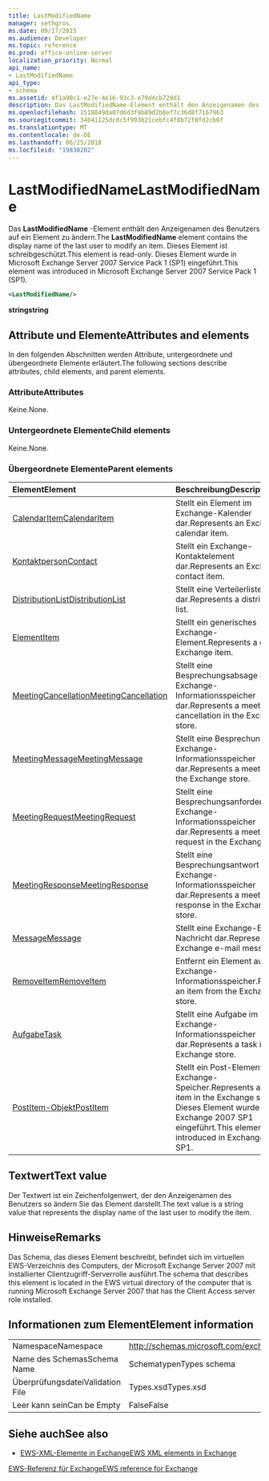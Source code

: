 ```yaml
---
title: LastModifiedName
manager: sethgros
ms.date: 09/17/2015
ms.audience: Developer
ms.topic: reference
ms.prod: office-online-server
localization_priority: Normal
api_name:
- LastModifiedName
api_type:
- schema
ms.assetid: 4f1a90c1-e27e-4e16-93c3-e79d4cb720d1
description: Das LastModifiedName-Element enthält den Anzeigenamen des Benutzers auf ein Element zu ändern. Dieses Element ist schreibgeschützt. Dieses Element wurde in Microsoft Exchange Server 2007 Service Pack 1 (SP1) eingeführt.
ms.openlocfilehash: 1518849da07d6d3f9b89d2b8ef7c36d8f7167963
ms.sourcegitcommit: 34041125dc8c5f993b21cebfc4f8b72f0fd2cb6f
ms.translationtype: MT
ms.contentlocale: de-DE
ms.lasthandoff: 06/25/2018
ms.locfileid: "19830202"
---
```

# <a name="lastmodifiedname"></a><span data-ttu-id="82439-105">LastModifiedName</span><span class="sxs-lookup"><span data-stu-id="82439-105">LastModifiedName</span></span>

<span data-ttu-id="82439-106">Das **LastModifiedName** -Element enthält den Anzeigenamen des Benutzers auf ein Element zu ändern.</span><span class="sxs-lookup"><span data-stu-id="82439-106">The **LastModifiedName** element contains the display name of the last user to modify an item.</span></span> <span data-ttu-id="82439-107">Dieses Element ist schreibgeschützt.</span><span class="sxs-lookup"><span data-stu-id="82439-107">This element is read-only.</span></span> <span data-ttu-id="82439-108">Dieses Element wurde in Microsoft Exchange Server 2007 Service Pack 1 (SP1) eingeführt.</span><span class="sxs-lookup"><span data-stu-id="82439-108">This element was introduced in Microsoft Exchange Server 2007 Service Pack 1 (SP1).</span></span> 
  
```xml
<LastModifiedName/>
```

 <span data-ttu-id="82439-109">**string**</span><span class="sxs-lookup"><span data-stu-id="82439-109">**string**</span></span>
## <a name="attributes-and-elements"></a><span data-ttu-id="82439-110">Attribute und Elemente</span><span class="sxs-lookup"><span data-stu-id="82439-110">Attributes and elements</span></span>

<span data-ttu-id="82439-111">In den folgenden Abschnitten werden Attribute, untergeordnete und übergeordnete Elemente erläutert.</span><span class="sxs-lookup"><span data-stu-id="82439-111">The following sections describe attributes, child elements, and parent elements.</span></span>
  
### <a name="attributes"></a><span data-ttu-id="82439-112">Attribute</span><span class="sxs-lookup"><span data-stu-id="82439-112">Attributes</span></span>

<span data-ttu-id="82439-113">Keine.</span><span class="sxs-lookup"><span data-stu-id="82439-113">None.</span></span>
  
### <a name="child-elements"></a><span data-ttu-id="82439-114">Untergeordnete Elemente</span><span class="sxs-lookup"><span data-stu-id="82439-114">Child elements</span></span>

<span data-ttu-id="82439-115">Keine.</span><span class="sxs-lookup"><span data-stu-id="82439-115">None.</span></span>
  
### <a name="parent-elements"></a><span data-ttu-id="82439-116">Übergeordnete Elemente</span><span class="sxs-lookup"><span data-stu-id="82439-116">Parent elements</span></span>

|<span data-ttu-id="82439-117">**Element**</span><span class="sxs-lookup"><span data-stu-id="82439-117">**Element**</span></span>|<span data-ttu-id="82439-118">**Beschreibung**</span><span class="sxs-lookup"><span data-stu-id="82439-118">**Description**</span></span>|
|:-----|:-----|
|[<span data-ttu-id="82439-119">CalendarItem</span><span class="sxs-lookup"><span data-stu-id="82439-119">CalendarItem</span></span>](calendaritem.md) <br/> |<span data-ttu-id="82439-120">Stellt ein Element im Exchange-Kalender dar.</span><span class="sxs-lookup"><span data-stu-id="82439-120">Represents an Exchange calendar item.</span></span>  <br/> |
|[<span data-ttu-id="82439-121">Kontaktperson</span><span class="sxs-lookup"><span data-stu-id="82439-121">Contact</span></span>](contact.md) <br/> |<span data-ttu-id="82439-122">Stellt ein Exchange-Kontaktelement dar.</span><span class="sxs-lookup"><span data-stu-id="82439-122">Represents an Exchange contact item.</span></span>  <br/> |
|[<span data-ttu-id="82439-123">DistributionList</span><span class="sxs-lookup"><span data-stu-id="82439-123">DistributionList</span></span>](distributionlist.md) <br/> |<span data-ttu-id="82439-124">Stellt eine Verteilerliste dar.</span><span class="sxs-lookup"><span data-stu-id="82439-124">Represents a distribution list.</span></span>  <br/> |
|[<span data-ttu-id="82439-125">Element</span><span class="sxs-lookup"><span data-stu-id="82439-125">Item</span></span>](item.md) <br/> |<span data-ttu-id="82439-126">Stellt ein generisches Exchange-Element.</span><span class="sxs-lookup"><span data-stu-id="82439-126">Represents a generic Exchange item.</span></span>  <br/> |
|[<span data-ttu-id="82439-127">MeetingCancellation</span><span class="sxs-lookup"><span data-stu-id="82439-127">MeetingCancellation</span></span>](meetingcancellation.md) <br/> |<span data-ttu-id="82439-128">Stellt eine Besprechungsabsage im Exchange-Informationsspeicher dar.</span><span class="sxs-lookup"><span data-stu-id="82439-128">Represents a meeting cancellation in the Exchange store.</span></span>  <br/> |
|[<span data-ttu-id="82439-129">MeetingMessage</span><span class="sxs-lookup"><span data-stu-id="82439-129">MeetingMessage</span></span>](meetingmessage.md) <br/> |<span data-ttu-id="82439-130">Stellt eine Besprechung im Exchange-Informationsspeicher dar.</span><span class="sxs-lookup"><span data-stu-id="82439-130">Represents a meeting in the Exchange store.</span></span>  <br/> |
|[<span data-ttu-id="82439-131">MeetingRequest</span><span class="sxs-lookup"><span data-stu-id="82439-131">MeetingRequest</span></span>](meetingrequest.md) <br/> |<span data-ttu-id="82439-132">Stellt eine Besprechungsanforderung im Exchange-Informationsspeicher dar.</span><span class="sxs-lookup"><span data-stu-id="82439-132">Represents a meeting request in the Exchange store.</span></span>  <br/> |
|[<span data-ttu-id="82439-133">MeetingResponse</span><span class="sxs-lookup"><span data-stu-id="82439-133">MeetingResponse</span></span>](meetingresponse.md) <br/> |<span data-ttu-id="82439-134">Stellt eine Besprechungsantwort im Exchange-Informationsspeicher dar.</span><span class="sxs-lookup"><span data-stu-id="82439-134">Represents a meeting response in the Exchange store.</span></span>  <br/> |
|[<span data-ttu-id="82439-135">Message</span><span class="sxs-lookup"><span data-stu-id="82439-135">Message</span></span>](message-ex15websvcsotherref.md) <br/> |<span data-ttu-id="82439-136">Stellt eine Exchange-E-Mail-Nachricht dar.</span><span class="sxs-lookup"><span data-stu-id="82439-136">Represents an Exchange e-mail message.</span></span>  <br/> |
|[<span data-ttu-id="82439-137">RemoveItem</span><span class="sxs-lookup"><span data-stu-id="82439-137">RemoveItem</span></span>](removeitem.md) <br/> |<span data-ttu-id="82439-138">Entfernt ein Element aus dem Exchange-Informationsspeicher.</span><span class="sxs-lookup"><span data-stu-id="82439-138">Removes an item from the Exchange store.</span></span>  <br/> |
|[<span data-ttu-id="82439-139">Aufgabe</span><span class="sxs-lookup"><span data-stu-id="82439-139">Task</span></span>](task.md) <br/> |<span data-ttu-id="82439-140">Stellt eine Aufgabe im Exchange-Informationsspeicher dar.</span><span class="sxs-lookup"><span data-stu-id="82439-140">Represents a task in the Exchange store.</span></span>  <br/> |
|[<span data-ttu-id="82439-141">PostItem-Objekt</span><span class="sxs-lookup"><span data-stu-id="82439-141">PostItem</span></span>](postitem.md) <br/> |<span data-ttu-id="82439-142">Stellt ein Post-Element im Exchange-Speicher.</span><span class="sxs-lookup"><span data-stu-id="82439-142">Represents a post item in the Exchange store.</span></span> <span data-ttu-id="82439-143">Dieses Element wurde in Exchange 2007 SP1 eingeführt.</span><span class="sxs-lookup"><span data-stu-id="82439-143">This element was introduced in Exchange 2007 SP1.</span></span>  <br/> |
   
## <a name="text-value"></a><span data-ttu-id="82439-144">Textwert</span><span class="sxs-lookup"><span data-stu-id="82439-144">Text value</span></span>

<span data-ttu-id="82439-145">Der Textwert ist ein Zeichenfolgenwert, der den Anzeigenamen des Benutzers so ändern Sie das Element darstellt.</span><span class="sxs-lookup"><span data-stu-id="82439-145">The text value is a string value that represents the display name of the last user to modify the item.</span></span>
  
## <a name="remarks"></a><span data-ttu-id="82439-146">Hinweise</span><span class="sxs-lookup"><span data-stu-id="82439-146">Remarks</span></span>

<span data-ttu-id="82439-147">Das Schema, das dieses Element beschreibt, befindet sich im virtuellen EWS-Verzeichnis des Computers, der Microsoft Exchange Server 2007 mit installierter Clientzugriff-Serverrolle ausführt.</span><span class="sxs-lookup"><span data-stu-id="82439-147">The schema that describes this element is located in the EWS virtual directory of the computer that is running Microsoft Exchange Server 2007 that has the Client Access server role installed.</span></span>
  
## <a name="element-information"></a><span data-ttu-id="82439-148">Informationen zum Element</span><span class="sxs-lookup"><span data-stu-id="82439-148">Element information</span></span>

|||
|:-----|:-----|
|<span data-ttu-id="82439-149">Namespace</span><span class="sxs-lookup"><span data-stu-id="82439-149">Namespace</span></span>  <br/> |http://schemas.microsoft.com/exchange/services/2006/types  <br/> |
|<span data-ttu-id="82439-150">Name des Schemas</span><span class="sxs-lookup"><span data-stu-id="82439-150">Schema Name</span></span>  <br/> |<span data-ttu-id="82439-151">Schematypen</span><span class="sxs-lookup"><span data-stu-id="82439-151">Types schema</span></span>  <br/> |
|<span data-ttu-id="82439-152">Überprüfungsdatei</span><span class="sxs-lookup"><span data-stu-id="82439-152">Validation File</span></span>  <br/> |<span data-ttu-id="82439-153">Types.xsd</span><span class="sxs-lookup"><span data-stu-id="82439-153">Types.xsd</span></span>  <br/> |
|<span data-ttu-id="82439-154">Leer kann sein</span><span class="sxs-lookup"><span data-stu-id="82439-154">Can be Empty</span></span>  <br/> |<span data-ttu-id="82439-155">False</span><span class="sxs-lookup"><span data-stu-id="82439-155">False</span></span>  <br/> |
   
## <a name="see-also"></a><span data-ttu-id="82439-156">Siehe auch</span><span class="sxs-lookup"><span data-stu-id="82439-156">See also</span></span>



- [<span data-ttu-id="82439-157">EWS-XML-Elemente in Exchange</span><span class="sxs-lookup"><span data-stu-id="82439-157">EWS XML elements in Exchange</span></span>](ews-xml-elements-in-exchange.md)
  
[<span data-ttu-id="82439-158">EWS-Referenz für Exchange</span><span class="sxs-lookup"><span data-stu-id="82439-158">EWS reference for Exchange</span></span>](ews-reference-for-exchange.md)

